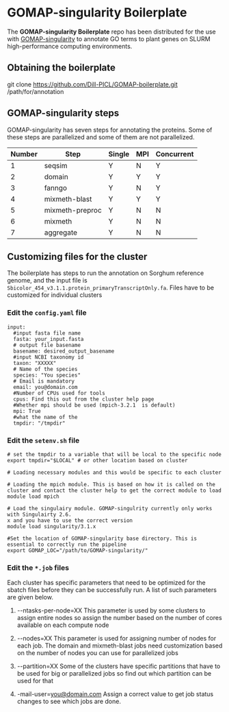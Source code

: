 # GOMAP-singularity Boilerplate

The **GOMAP-singularity Boilerplate** repo has been distributed for the use with [GOMAP-singularity](https://github.com/Dill-PICL/GOMAP-singularity) to annotate GO terms to plant genes on SLURM high-performance computing environments.

## Obtaining the boilerplate
git clone https://github.com/Dill-PICL/GOMAP-boilerplate.git /path/for/annotation

## GOMAP-singularity steps

GOMAP-singularity has seven steps for annotating the proteins. Some of these steps are parallelized and some of them are not parallelized.

| Number | Step            | Single | MPI | Concurrent |
| ------ | --------------- | ------ | --- | ---------- |
| 1      | seqsim          | Y      | N   | Y          |
| 2      | domain          | Y      | Y   | Y          |
| 3      | fanngo          | Y      | N   | Y          |
| 4      | mixmeth-blast   | Y      | Y   | Y          |
| 5      | mixmeth-preproc | Y      | N   | N          |
| 6      | mixmeth         | Y      | N   | N          |
| 7      | aggregate       | Y      | N   | N          |


## Customizing files for the cluster

The boilerplate has steps to run the annotation on Sorghum reference genome, and the input file is `Sbicolor_454_v3.1.1.protein_primaryTranscriptOnly.fa`. Files have to be customized for individual clusters

### Edit the `config.yaml` file
```
input:
  #input fasta file name
  fasta: your_input.fasta
  # output file basename
  basename: desired_output_basename
  #input NCBI taxonomy id
  taxon: "XXXXX"
  # Name of the species
  species: "You species"
  # Email is mandatory
  email: you@domain.com
  #Number of CPUs used for tools
  cpus: Find this out from the cluster help page
  #Whether mpi should be used (mpich-3.2.1  is default)
  mpi: True
  #what the name of the 
  tmpdir: "/tmpdir"
```

### Edit the `setenv.sh` file

```
# set the tmpdir to a variable that will be local to the specific node
export tmpdir="$LOCAL" # or other location based on cluster

# Loading necessary modules and this would be specific to each cluster

# Loading the mpich module. This is based on how it is called on the cluster and contact the cluster help to get the correct module to load
module load mpich

# Load the singulairy module. GOMAP-singulrity currently only works with Singulairty 2.6.
x and you have to use the correct version
module load singularity/3.1.x

#Set the location of GOMAP-singularity base directory. This is essential to correctly run the pipeline
export GOMAP_LOC="/path/to/GOMAP-singularity/"

```

### Edit the `*.job` files

Each cluster has specific parameters that need to be optimized for the sbatch files before they can be successfully run. A list of such parameters are given below.

1. --ntasks-per-node=XX
    This parameter is used by some clusters to assign entire nodes so assign the number based on the number of cores available on each compute node

2. --nodes=XX
    This parameter is used for assigning number of nodes for each job. The domain and mixmeth-blast jobs need customization based on the number of nodes you can use for parallelized jobs 

3. --partition=XX
   Some of the clusters have specific partitions that have to be used for big or parallelized jobs so find out which partition can be used for that

4. -mail-user=you@domain.com
   Assign a correct value to get job status changes to see which jobs are done.






